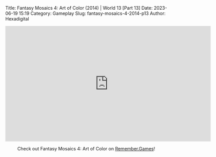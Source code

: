 Title: Fantasy Mosaics 4: Art of Color (2014) | World 13 [Part 13]
Date: 2023-06-19 15:19
Category: Gameplay
Slug: fantasy-mosaics-4-2014-p13
Author: Hexadigital

<center><iframe src="https://www.youtube.com/embed/HzSDtVgFufM?feature=oembed" allow="accelerometer; autoplay; encrypted-media; gyroscope; picture-in-picture" width="640" height="360" frameborder="0"></iframe>

Check out Fantasy Mosaics 4: Art of Color on [Remember.Games](https://remember.games/game/7223/fantasy-mosaics-4-art-of-color/)!</center>